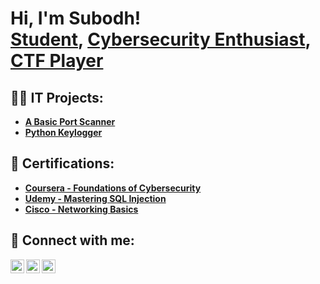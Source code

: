 <h1>Hi, I'm Subodh! <br/><a href="https://github.com/SubodhBagde">Student</a>, <a href="www.linkedin.com/in/subodhbagde">Cybersecurity Enthusiast</a>, <a href="https://tryhackme.com/p/subodhbagde2017">CTF Player</a><a </a></h1>

<h2>👨‍💻 IT Projects:</h2>

- <b>[A Basic Port Scanner](https://github.com/SubodhBagde/Basic_Port_Scanner/blob/main/README.md)</b>
- <b>[Python Keylogger](https://github.com/SubodhBagde/Python-Keylogger)<b/>

<h2>📄 Certifications:</h2> 

- [Coursera - Foundations of Cybersecurity](https://coursera.org/share/bbecb4e656485ab1e1adc82a78cec4ab)
- [Udemy - Mastering SQL Injection](https://ude.my/UC-c94d782d-f3b2-43fc-bbea-01bd941b007d)
- [Cisco - Networking Basics](https://www.credly.com/badges/bbcbca26-11ba-4466-bae2-8e96147b9448/linked_in_profile)

<h2> 🤳 Connect with me:</h2>

[<img align="left" alt="SubodhBagde57 | Twitter" width="22px" src="https://cdn.jsdelivr.net/npm/simple-icons@v3/icons/twitter.svg" />][twitter]
[<img align="left" alt="subodhbagde| LinkedIn" width="22px" src="https://cdn.jsdelivr.net/npm/simple-icons@v3/icons/linkedin.svg" />][linkedin]
[<img align="left" alt="subodhbagde57 | Instagram" width="22px" src="https://cdn.jsdelivr.net/npm/simple-icons@v3/icons/instagram.svg" />][instagram]

[twitter]: https://twitter.com/SubodhBagde57
[instagram]: https://www.instagram.com/subodhbagde57/
[linkedin]: www.linkedin.com/in/subodhbagde

  
